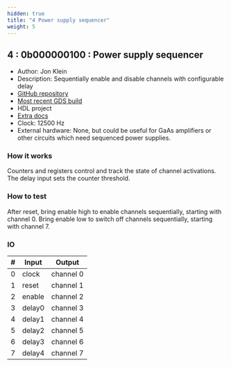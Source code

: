 ```yaml
---
hidden: true
title: "4 Power supply sequencer"
weight: 5
---
```


## 4 : 0b000000100 : Power supply sequencer

* Author: Jon Klein
* Description: Sequentially enable and disable channels with configurable delay
* [GitHub repository](https://github.com/loxodes/tt02-submission-loxodes)
* [Most recent GDS build](https://github.com/loxodes/tt02-submission-loxodes/actions/runs/3405763799)
* HDL project
* [Extra docs]()
* Clock: 12500 Hz
* External hardware: None, but could be useful for GaAs amplifiers or other circuits which need sequenced power supplies.



### How it works

Counters and registers control and track the state of channel activations. The delay input sets the counter threshold.

### How to test

After reset, bring enable high to enable channels sequentially, starting with channel 0. Bring enable low to switch off channels sequentially, starting with channel 7.

### IO

| # | Input        | Output       |
|---|--------------|--------------|
| 0 | clock  | channel 0 |
| 1 | reset  | channel 1 |
| 2 | enable  | channel 2 |
| 3 | delay0  | channel 3 |
| 4 | delay1  | channel 4 |
| 5 | delay2  | channel 5 |
| 6 | delay3  | channel 6 |
| 7 | delay4  | channel 7 |
